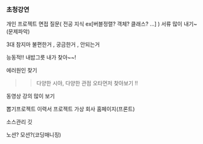 ### 초청강연
개인 프로젝트
면접 질문(
    전공 지식 ex[버블정렬? 객체? 클래스? ...]
)
서류 많이 내기~ (문제파악)

3대 참지마
불편한거 , 궁금한거 , 안되는거

능동적!! 내밥그릇 내가 찾아~~!

에러원인 찾기
>> 다양한 시야, 다양한 관점 
오타먼저 찾아보기 !!

동영상 강의 많이 보기

뽑기프로젝트
이력서 프로젝트 
가상 회사 홈페이지(프론트)

소스관리 깃

노션? 모션?(코딩매니징)
